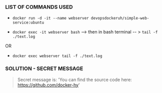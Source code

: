 ### LIST OF COMMANDS USED  

- ``` docker run -d -it --name webserver devopsdockeruh/simple-web-service:ubuntu ```

- ``` docker exec -it webserver bash ``` 
--> then in bash terminal -- > 
``` tail -f ./text.log ```

OR 

- ``` docker exec webserver tail -f ./text.log ```


### SOLUTION - SECRET MESSAGE   

> Secret message is: 'You can find the source code here: https://github.com/docker-hy'